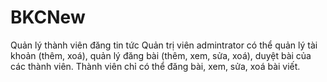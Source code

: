 # BKCNew
Quản lý thành viên đăng tin tức
Quản trị viên admintrator có thể quản lý tài khoản (thêm, xoá), quản lý đăng bài (thêm, xem, sửa, xoá), duyệt bài của các thành viên.
Thành viên chỉ có thể đăng bài, xem, sửa, xoá bài viết.

